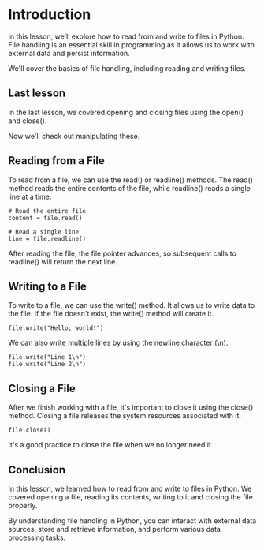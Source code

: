 # Introduction

In this lesson, we'll explore how to read from and write to files in Python. File handling is an essential skill in programming as it allows us to work with external data and persist information. 

We'll cover the basics of file handling, including reading and writing files.

## Last lesson

In the last lesson, we covered opening and closing files using the open() and close().

Now we'll check out manipulating these.

## Reading from a File

To read from a file, we can use the read() or readline() methods. The read() method reads the entire contents of the file, while readline() reads a single line at a time.

```
# Read the entire file
content = file.read()

# Read a single line
line = file.readline()
```

After reading the file, the file pointer advances, so subsequent calls to readline() will return the next line.

## Writing to a File

To write to a file, we can use the write() method. It allows us to write data to the file. If the file doesn't exist, the write() method will create it.

```
file.write("Hello, world!")
```

We can also write multiple lines by using the newline character (\n).

```
file.write("Line 1\n")
file.write("Line 2\n")
```

## Closing a File

After we finish working with a file, it's important to close it using the close() method. Closing a file releases the system resources associated with it.

```
file.close()
```

It's a good practice to close the file when we no longer need it.

## Conclusion

In this lesson, we learned how to read from and write to files in Python. We covered opening a file, reading its contents, writing to it and closing the file properly.

By understanding file handling in Python, you can interact with external data sources, store and retrieve information, and perform various data processing tasks.